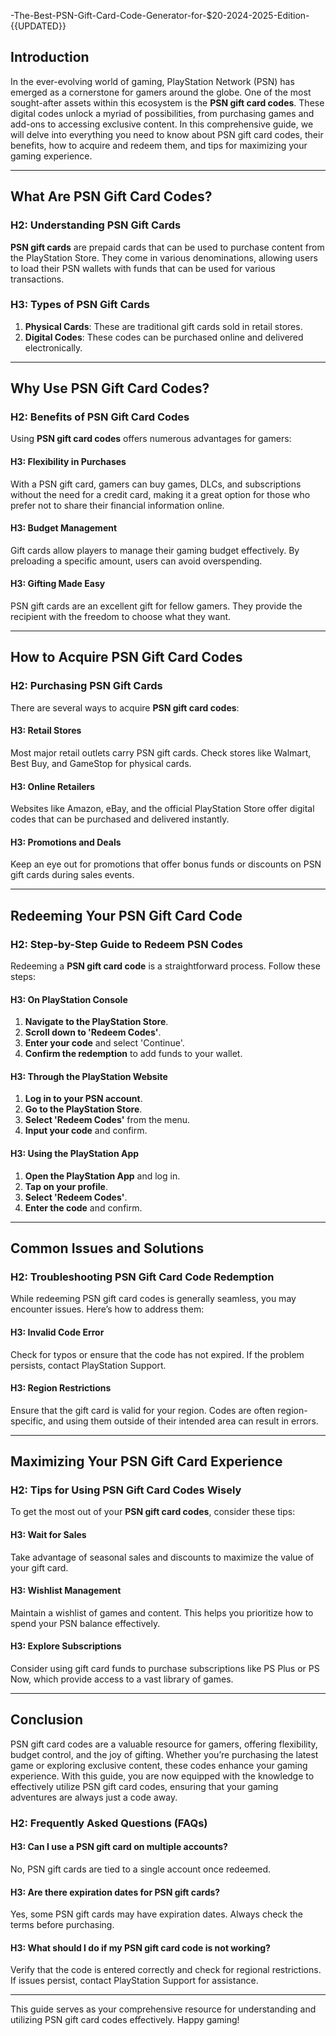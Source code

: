 -The-Best-PSN-Gift-Card-Code-Generator-for-$20-2024-2025-Edition-{{UPDATED}}

## Introduction

In the ever-evolving world of gaming, PlayStation Network (PSN) has emerged as a cornerstone for gamers around the globe. One of the most sought-after assets within this ecosystem is the **PSN gift card codes**. These digital codes unlock a myriad of possibilities, from purchasing games and add-ons to accessing exclusive content. In this comprehensive guide, we will delve into everything you need to know about PSN gift card codes, their benefits, how to acquire and redeem them, and tips for maximizing your gaming experience.

---

## What Are PSN Gift Card Codes?

### H2: Understanding PSN Gift Cards

**PSN gift cards** are prepaid cards that can be used to purchase content from the PlayStation Store. They come in various denominations, allowing users to load their PSN wallets with funds that can be used for various transactions.

### H3: Types of PSN Gift Cards

1. **Physical Cards**: These are traditional gift cards sold in retail stores.
2. **Digital Codes**: These codes can be purchased online and delivered electronically.

---

## Why Use PSN Gift Card Codes?

### H2: Benefits of PSN Gift Card Codes

Using **PSN gift card codes** offers numerous advantages for gamers:

#### H3: Flexibility in Purchases

With a PSN gift card, gamers can buy games, DLCs, and subscriptions without the need for a credit card, making it a great option for those who prefer not to share their financial information online.

#### H3: Budget Management

Gift cards allow players to manage their gaming budget effectively. By preloading a specific amount, users can avoid overspending.

#### H3: Gifting Made Easy

PSN gift cards are an excellent gift for fellow gamers. They provide the recipient with the freedom to choose what they want.

---

## How to Acquire PSN Gift Card Codes

### H2: Purchasing PSN Gift Cards

There are several ways to acquire **PSN gift card codes**:

#### H3: Retail Stores

Most major retail outlets carry PSN gift cards. Check stores like Walmart, Best Buy, and GameStop for physical cards.

#### H3: Online Retailers

Websites like Amazon, eBay, and the official PlayStation Store offer digital codes that can be purchased and delivered instantly.

#### H3: Promotions and Deals

Keep an eye out for promotions that offer bonus funds or discounts on PSN gift cards during sales events.

---

## Redeeming Your PSN Gift Card Code

### H2: Step-by-Step Guide to Redeem PSN Codes

Redeeming a **PSN gift card code** is a straightforward process. Follow these steps:

#### H3: On PlayStation Console

1. **Navigate to the PlayStation Store**.
2. **Scroll down to 'Redeem Codes'**.
3. **Enter your code** and select 'Continue'.
4. **Confirm the redemption** to add funds to your wallet.

#### H3: Through the PlayStation Website

1. **Log in to your PSN account**.
2. **Go to the PlayStation Store**.
3. **Select 'Redeem Codes'** from the menu.
4. **Input your code** and confirm.

#### H3: Using the PlayStation App

1. **Open the PlayStation App** and log in.
2. **Tap on your profile**.
3. **Select 'Redeem Codes'**.
4. **Enter the code** and confirm.

---

## Common Issues and Solutions

### H2: Troubleshooting PSN Gift Card Code Redemption

While redeeming PSN gift card codes is generally seamless, you may encounter issues. Here’s how to address them:

#### H3: Invalid Code Error

Check for typos or ensure that the code has not expired. If the problem persists, contact PlayStation Support.

#### H3: Region Restrictions

Ensure that the gift card is valid for your region. Codes are often region-specific, and using them outside of their intended area can result in errors.

---

## Maximizing Your PSN Gift Card Experience

### H2: Tips for Using PSN Gift Card Codes Wisely

To get the most out of your **PSN gift card codes**, consider these tips:

#### H3: Wait for Sales

Take advantage of seasonal sales and discounts to maximize the value of your gift card.

#### H3: Wishlist Management

Maintain a wishlist of games and content. This helps you prioritize how to spend your PSN balance effectively.

#### H3: Explore Subscriptions

Consider using gift card funds to purchase subscriptions like PS Plus or PS Now, which provide access to a vast library of games.

---

## Conclusion

PSN gift card codes are a valuable resource for gamers, offering flexibility, budget control, and the joy of gifting. Whether you’re purchasing the latest game or exploring exclusive content, these codes enhance your gaming experience. With this guide, you are now equipped with the knowledge to effectively utilize PSN gift card codes, ensuring that your gaming adventures are always just a code away.

### H2: Frequently Asked Questions (FAQs)

#### H3: Can I use a PSN gift card on multiple accounts?

No, PSN gift cards are tied to a single account once redeemed.

#### H3: Are there expiration dates for PSN gift cards?

Yes, some PSN gift cards may have expiration dates. Always check the terms before purchasing.

#### H3: What should I do if my PSN gift card code is not working?

Verify that the code is entered correctly and check for regional restrictions. If issues persist, contact PlayStation Support for assistance.

---

This guide serves as your comprehensive resource for understanding and utilizing PSN gift card codes effectively. Happy gaming!
